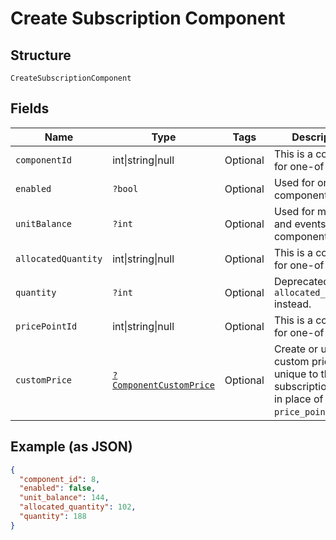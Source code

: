 
# Create Subscription Component

## Structure

`CreateSubscriptionComponent`

## Fields

| Name | Type | Tags | Description | Getter | Setter |
|  --- | --- | --- | --- | --- | --- |
| `componentId` | int\|string\|null | Optional | This is a container for one-of cases. | getComponentId(): | setComponentId( componentId): void |
| `enabled` | `?bool` | Optional | Used for on/off components only. | getEnabled(): ?bool | setEnabled(?bool enabled): void |
| `unitBalance` | `?int` | Optional | Used for metered and events based components. | getUnitBalance(): ?int | setUnitBalance(?int unitBalance): void |
| `allocatedQuantity` | int\|string\|null | Optional | This is a container for one-of cases. | getAllocatedQuantity(): | setAllocatedQuantity( allocatedQuantity): void |
| `quantity` | `?int` | Optional | Deprecated. Use `allocated_quantity` instead. | getQuantity(): ?int | setQuantity(?int quantity): void |
| `pricePointId` | int\|string\|null | Optional | This is a container for one-of cases. | getPricePointId(): | setPricePointId( pricePointId): void |
| `customPrice` | [`?ComponentCustomPrice`](../../doc/models/component-custom-price.md) | Optional | Create or update custom pricing unique to the subscription. Used in place of `price_point_id`. | getCustomPrice(): ?ComponentCustomPrice | setCustomPrice(?ComponentCustomPrice customPrice): void |

## Example (as JSON)

```json
{
  "component_id": 8,
  "enabled": false,
  "unit_balance": 144,
  "allocated_quantity": 102,
  "quantity": 188
}
```

